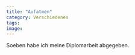 ```yaml
---
title: "Aufatmen"
category: Verschiedenes
tags: 
image: 
---
```


Soeben habe ich meine Diplomarbeit abgegeben.

